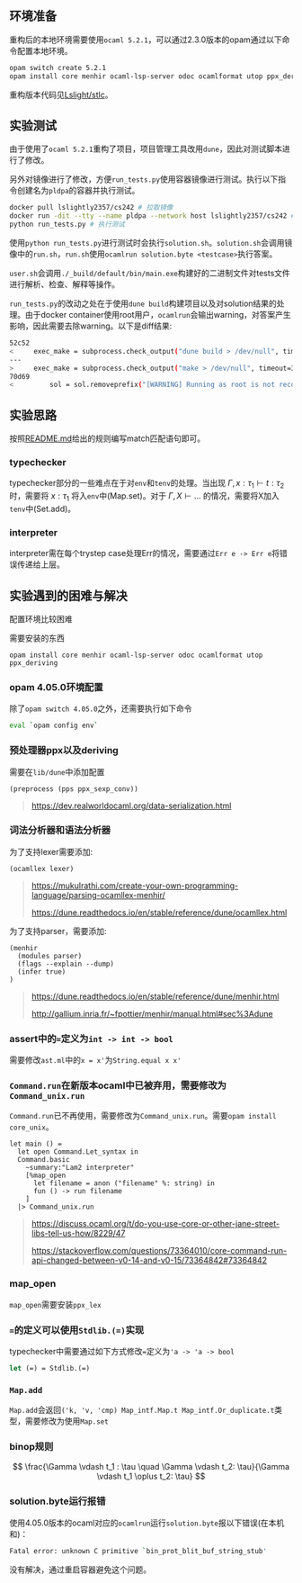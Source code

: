 ## 环境准备

重构后的本地环境需要使用`ocaml 5.2.1`，可以通过2.3.0版本的opam通过以下命令配置本地环境。

```bash
opam switch create 5.2.1
opam install core menhir ocaml-lsp-server odoc ocamlformat utop ppx_deriving core_unix
```

重构版本代码见[Lslight/stlc](https://github.com/Lslightly/stlc)。

## 实验测试

由于使用了`ocaml 5.2.1`重构了项目，项目管理工具改用`dune`，因此对测试脚本进行了修改。

另外对镜像进行了修改，方便`run_tests.py`使用容器镜像进行测试。执行以下指令创建名为`pldpa`的容器并执行测试。

```bash
docker pull lslightly2357/cs242 # 拉取镜像
docker run -dit --tty --name pldpa --network host lslightly2357/cs242 # 启动容器
python run_tests.py # 执行测试
```

使用`python run_tests.py`进行测试时会执行`solution.sh`。`solution.sh`会调用镜像中的`run.sh`，`run.sh`使用`ocamlrun solution.byte <testcase>`执行答案。

`user.sh`会调用`./_build/default/bin/main.exe`构建好的二进制文件对tests文件进行解析、检查、解释等操作。

`run_tests.py`的改动之处在于使用`dune build`构建项目以及对solution结果的处理。由于docker container使用root用户，`ocamlrun`会输出warning，对答案产生影响，因此需要去除warning。以下是diff结果:

```bash
52c52
<     exec_make = subprocess.check_output("dune build > /dev/null", timeout=300, stderr=subprocess.STDOUT, shell=True)
---
>     exec_make = subprocess.check_output("make > /dev/null", timeout=300, stderr=subprocess.STDOUT, shell=True)
70d69
<         sol = sol.removeprefix("[WARNING] Running as root is not recommended\n") # execute ocamlrun in root user will cause the warning
```

## 实验思路

按照[README.md](README.md)给出的规则编写match匹配语句即可。

### typechecker

typechecker部分的一些难点在于对`env`和`tenv`的处理。当出现 $\Gamma, x: \tau_1 \vdash t: \tau_2$ 时，需要将 $x: \tau_1$ 将入`env`中(Map.set)。对于 $\Gamma, X \vdash ...$ 的情况，需要将X加入`tenv`中(Set.add)。

### interpreter

interpreter需在每个trystep case处理Err的情况，需要通过`Err e -> Err e`将错误传递给上层。

## 实验遇到的困难与解决

配置环境比较困难

需要安装的东西

`opam install core menhir ocaml-lsp-server odoc ocamlformat utop ppx_deriving`

### opam 4.05.0环境配置

除了`opam switch 4.05.0`之外，还需要执行如下命令

```bash
eval `opam config env`
```

### 预处理器ppx以及deriving

需要在`lib/dune`中添加配置

```
(preprocess (pps ppx_sexp_conv))
```

> https://dev.realworldocaml.org/data-serialization.html

### 词法分析器和语法分析器

为了支持lexer需要添加:

```
(ocamllex lexer)
```

> https://mukulrathi.com/create-your-own-programming-language/parsing-ocamllex-menhir/
>
> https://dune.readthedocs.io/en/stable/reference/dune/ocamllex.html


为了支持parser，需要添加:

```
(menhir
  (modules parser)
  (flags --explain --dump)
  (infer true)
)
```

> https://dune.readthedocs.io/en/stable/reference/dune/menhir.html
>
> http://gallium.inria.fr/~fpottier/menhir/manual.html#sec%3Adune

### assert中的`=`定义为`int -> int -> bool`

需要修改`ast.ml`中的`x = x'`为`String.equal x x'`

### `Command.run`在新版本ocaml中已被弃用，需要修改为`Command_unix.run`

`Command.run`已不再使用，需要修改为`Command_unix.run`。需要`opam install core_unix`。

```
let main () =
  let open Command.Let_syntax in
  Command.basic
    ~summary:"Lam2 interpreter"
    [%map_open
      let filename = anon ("filename" %: string) in
      fun () -> run filename
    ]
  |> Command_unix.run
```

> https://discuss.ocaml.org/t/do-you-use-core-or-other-jane-street-libs-tell-us-how/8229/47
>
> https://stackoverflow.com/questions/73364010/core-command-run-api-changed-between-v0-14-and-v0-15/73364842#73364842

### map_open

`map_open`需要安装`ppx_lex`

### `=`的定义可以使用`Stdlib.(=)`实现

typechecker中需要通过如下方式修改`=`定义为`'a -> 'a -> bool`

```ocaml
let (=) = Stdlib.(=)
```

### `Map.add`

`Map.add`会返回`('k, 'v, 'cmp) Map_intf.Map.t Map_intf.Or_duplicate.t`类型，需要修改为使用`Map.set`

### binop规则

$$
\frac{\Gamma \vdash t_1 : \tau \quad \Gamma \vdash t_2: \tau}{\Gamma \vdash t_1 \oplus t_2: \tau}
$$

### solution.byte运行报错

使用4.05.0版本的ocaml对应的`ocamlrun`运行`solution.byte`报以下错误(在本机和)：

```bash
Fatal error: unknown C primitive `bin_prot_blit_buf_string_stub'
```

没有解决，通过重启容器避免这个问题。
